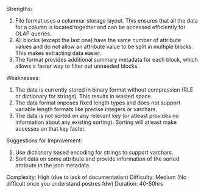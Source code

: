 Strengths:
1) File format uses a columnar storage layout. This ensures that all the data for a column is located together and can be accessed efficiently for OLAP queries.
2) All blocks (except the last one) have the same number of attribute values and do not allow an attribute value to be split in multiple blocks. This makes extracting data easier. 
3) The format provides additional summary metadata for each block, which allows a faster way to filter out unneeded blocks.

Weaknesses: 
1) The data is currently stored in binary format without compression (RLE or dictionary for strings). This results in wasted space.
2) The data format imposes fixed length types and does not support variable length formats like precise integers or varchars.
3) The data is not sorted on any relevant key (or atleast provides no information about any existing sorting). Sorting will atleast make accesses on that key faster.

Suggestions for Improvement:
1) Use dictionary based encoding for strings to support varchars.
2) Sort data on some attribute and provide information of the sorted attribute in the json metadata.

Complexity: High (due to lack of documentation)
Difficulty: Medium (No difficult once you understand postres fdw)
Duration: 40-50hrs